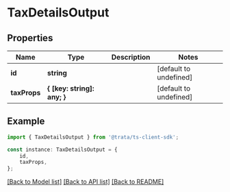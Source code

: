 # TaxDetailsOutput


## Properties

Name | Type | Description | Notes
------------ | ------------- | ------------- | -------------
**id** | **string** |  | [default to undefined]
**taxProps** | **{ [key: string]: any; }** |  | [default to undefined]

## Example

```typescript
import { TaxDetailsOutput } from '@trata/ts-client-sdk';

const instance: TaxDetailsOutput = {
    id,
    taxProps,
};
```

[[Back to Model list]](../README.md#documentation-for-models) [[Back to API list]](../README.md#documentation-for-api-endpoints) [[Back to README]](../README.md)
